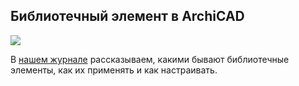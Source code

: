 ## Библиотечный элемент в ArchiCAD

![](/img/ARC_56/Untitled-3.png#rounded)

В [нашем журнале](https://softculture.cc/blog/entries/articles/bibliotechniy-element-v-archicad) рассказываем, какими бывают библиотечные элементы, как их применять и как настраивать.
